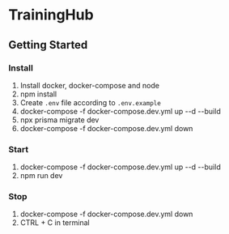# TrainingHub

## Getting Started

### Install

1. Install docker, docker-compose and node
2. npm install
3. Create `.env` file according to `.env.example`
4. docker-compose -f docker-compose.dev.yml up --d --build
5. npx prisma migrate dev
6. docker-compose -f docker-compose.dev.yml down

### Start

1. docker-compose -f docker-compose.dev.yml up --d --build
2. npm run dev

### Stop

1. docker-compose -f docker-compose.dev.yml down
2. CTRL + C in terminal
